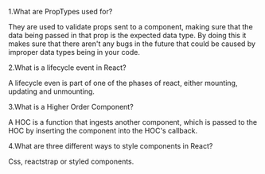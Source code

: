 1.What are PropTypes used for?

They are used to validate props sent to a component, making sure that the data being passed in that prop is the expected data type. By doing this it makes sure that there aren't any bugs in the future that could be caused by improper data types being in your code. 

2.What is a lifecycle event in React?

A lifecycle even is part of one of the phases of react, either mounting, updating and unmounting. 

3.What is a Higher Order Component?

A HOC is a function that ingests another component, which is passed to the HOC by inserting the component into the HOC's callback.

4.What are three different ways to style components in React?

Css, reactstrap or styled components. 
